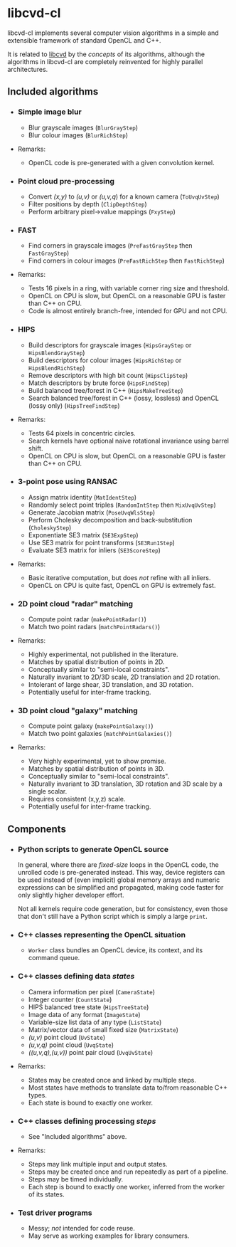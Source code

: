 libcvd-cl
=========

libcvd-cl implements several computer vision algorithms in a simple
and extensible framework of standard OpenCL and C++.

It is related to
<a href="http://savannah.nongnu.org/projects/libcvd">libcvd</a>
by the <i>concepts</i> of its algorithms, although the algorithms in libcvd-cl are
completely reinvented for highly parallel architectures.



Included algorithms
-------------------

*   <h3>Simple image blur</h3>

    *   Blur grayscale images (<code>BlurGrayStep</code>)
    *   Blur colour images (<code>BlurRichStep</code>)

*   Remarks:

    *   OpenCL code is pre-generated with a given convolution kernel.



*   <h3>Point cloud pre-processing</h3>

    *   Convert <i>(x,y)</i> to <i>(u,v)</i> or <i>(u,v,q</i>) for a known camera (<code>ToUvqUvStep</code>)
    *   Filter positions by depth (<code>ClipDepthStep</code>)
    *   Perform arbitrary pixel->value mappings (<code>FxyStep</code>)



*   <h3>FAST</h3>

    *   Find corners in grayscale images (<code>PreFastGrayStep</code> then <code>FastGrayStep</code>)
    *   Find corners in colour images (<code>PreFastRichStep</code> then <code>FastRichStep</code>)

*   Remarks:

    *   Tests 16 pixels in a ring, with variable corner ring size and threshold.
    *   OpenCL on CPU is slow, but OpenCL on a reasonable GPU is faster than C++ on CPU.
    *   Code is almost entirely branch-free, intended for GPU and not CPU.



*   <h3>HIPS</h3>

    *   Build descriptors for grayscale images (<code>HipsGrayStep</code> or <code>HipsBlendGrayStep</code>)
    *   Build descriptors for colour images (<code>HipsRichStep</code> or <code>HipsBlendRichStep</code>)
    *   Remove descriptors with high bit count (<code>HipsClipStep</code>)
    *   Match descriptors by brute force (<code>HipsFindStep</code>)
    *   Build balanced tree/forest in C++ (<code>HipsMakeTreeStep</code>)
    *   Search balanced tree/forest in C++ (lossy, lossless) and OpenCL (lossy only) (<code>HipsTreeFindStep</code>)

*   Remarks:

    *   Tests 64 pixels in concentric circles.
    *   Search kernels have optional naive rotational invariance using barrel shift.
    *   OpenCL on CPU is slow, but OpenCL on a reasonable GPU is faster than C++ on CPU.



*   <h3>3-point pose using RANSAC</h3>

    *   Assign matrix identity (<code>MatIdentStep</code>)
    *   Randomly select point triples (<code>RandomIntStep</code> then <code>MixUvqUvStep</code>)
    *   Generate Jacobian matrix (<code>PoseUvqWlsStep</code>)
    *   Perform Cholesky decomposition and back-substitution (<code>CholeskyStep</code>)
    *   Exponentiate SE3 matrix (<code>SE3ExpStep</code>)
    *   Use SE3 matrix for point transforms (<code>SE3Run1Step</code>)
    *   Evaluate SE3 matrix for inliers (<code>SE3ScoreStep</code>)

*   Remarks:

    *   Basic iterative computation, but does <i>not</i> refine with all inliers.
    *   OpenCL on CPU is quite fast, OpenCL on GPU is extremely fast.



*   <h3>2D point cloud "radar" matching</h3>

    *   Compute point radar (<code>makePointRadar()</code>)
    *   Match two point radars (<code>matchPointRadars()</code>)

* Remarks:

    *   Highly experimental, not published in the literature.
    *   Matches by spatial distribution of points in 2D.
    *   Conceptually similar to "semi-local constraints".
    *   Naturally invariant to 2D/3D scale, 2D translation and 2D rotation.
    *   Intolerant of large shear, 3D translation, and 3D rotation.
    *   Potentially useful for inter-frame tracking.



*   <h3>3D point cloud "galaxy" matching</h3>

    *   Compute point galaxy (<code>makePointGalaxy()</code>)
    *   Match two point galaxies (<code>matchPointGalaxies()</code>)

* Remarks:

    *   Very highly experimental, yet to show promise.
    *   Matches by spatial distribution of points in 3D.
    *   Conceptually similar to "semi-local constraints".
    *   Naturally invariant to 3D translation, 3D rotation and 3D scale by a single scalar.
    *   Requires consistent (x,y,z) scale.
    *   Potentially useful for inter-frame tracking.



Components
----------

*   <h3>Python scripts to generate OpenCL source</h3>

    In general, where there are <i>fixed-size</i> loops in the OpenCL code,
    the unrolled code is pre-generated instead.  This way, device registers can be used
    instead of (even implicit) global memory arrays and numeric expressions can be
    simplified and propagated, making code faster for only slightly higher developer effort.

    Not all kernels require code generation, but for consistency, even those that
    don't still have a Python script which is simply a large <code>print</code>.



*   <h3>C++ classes representing the OpenCL situation</h3>

    *   <code>Worker</code> class bundles an OpenCL device, its context, and its command queue.



*   <h3>C++ classes defining data <i>states</i></h3>

    *   Camera information per pixel (<code>CameraState</code>)
    *   Integer counter (<code>CountState</code>)
    *   HIPS balanced tree state (<code>HipsTreeState</code>)
    *   Image data of any format (<code>ImageState</code>)
    *   Variable-size list data of any type (<code>ListState</code>)
    *   Matrix/vector data of small fixed size (<code>MatrixState</code>)
    *   <i>(u,v)</i> point cloud (<code>UvState</code>)
    *   <i>(u,v,q)</i> point cloud (<code>UvqState</code>)
    *   <i>((u,v,q),(u,v))</i> point pair cloud (<code>UvqUvState</code>)

*   Remarks:

    *   States may be created once and linked by multiple steps.
    *   Most states have methods to translate data to/from reasonable C++ types.
    *   Each state is bound to exactly one worker.



*   <h3>C++ classes defining processing <i>steps</i></h3>

    *   See "Included algorithms" above.

*   Remarks:

    *   Steps may link multiple input and output states.
    *   Steps may be created once and run repeatedly as part of a pipeline.
    *   Steps may be timed individually.
    *   Each step is bound to exactly one worker, inferred from the worker of its states.



*   <h3>Test driver programs</h3>

    *   Messy; <i>not</i> intended for code reuse.
    *   May serve as working examples for library consumers.
